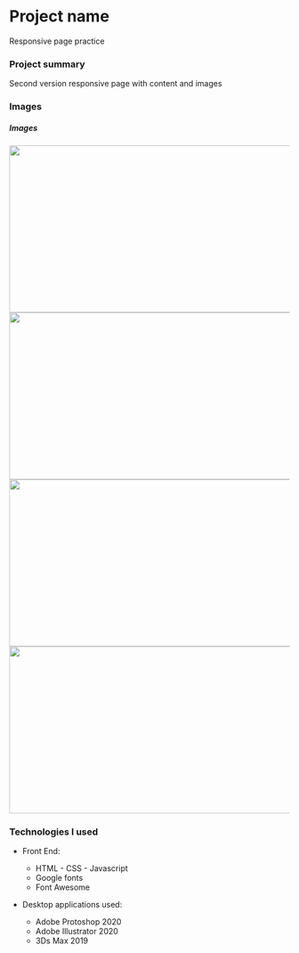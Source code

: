 # Project name

Responsive page practice

### Project summary

Second version responsive page with content and images

### Images

<div display="flex">
           <h5>Images</h5>
           <img height="300px" width="600px" src=https://github.com/VictorHAguilera/responsive-page-v2/blob/main/imagenes/arrugado.jpg/>
           <img height="300px" width="600px" src=https://github.com/VictorHAguilera/responsive-page-v2/blob/main/imagenes/chocoAudi3.jpg/>
           <img height="300px" width="600px" src=https://github.com/VictorHAguilera/responsive-page-v2/blob/main/imagenes/dante1.jpg/> 
           <img height="300px" width="600px" src=https://github.com/VictorHAguilera/responsive-page-v2/blob/main/imagenes/publicidad1.jpg/>
</div>

### Technologies I used

- Front End:

  - HTML - CSS - Javascript
  - Google fonts
  - Font Awesome

- Desktop applications used:

  - Adobe Protoshop 2020
  - Adobe Illustrator 2020
  - 3Ds Max 2019

